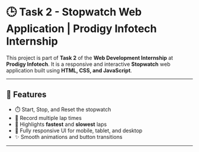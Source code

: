 # 🕒 Task 2 - Stopwatch Web Application | Prodigy Infotech Internship

This project is part of **Task 2** of the **Web Development Internship** at **Prodigy Infotech**. It is a responsive and interactive **Stopwatch** web application built using **HTML, CSS, and JavaScript**.

---

## 🚀 Features

- ⏱️ Start, Stop, and Reset the stopwatch
- 🏁 Record multiple lap times
- 🌟 Highlights **fastest** and **slowest** laps
- 📱 Fully responsive UI for mobile, tablet, and desktop
- ✨ Smooth animations and button transitions

---
